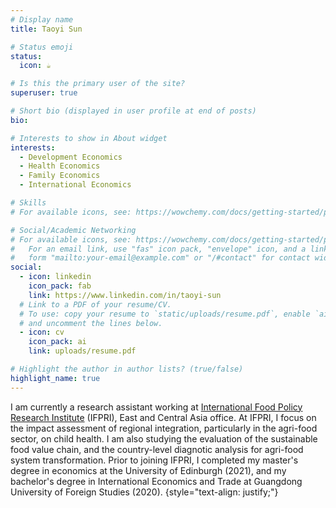 ```yaml
---
# Display name
title: Taoyi Sun

# Status emoji
status:
  icon: ☕️

# Is this the primary user of the site?
superuser: true

# Short bio (displayed in user profile at end of posts)
bio: 

# Interests to show in About widget
interests:
  - Development Economics
  - Health Economics
  - Family Economics
  - International Economics

# Skills
# For available icons, see: https://wowchemy.com/docs/getting-started/page-builder/#icons

# Social/Academic Networking
# For available icons, see: https://wowchemy.com/docs/getting-started/page-builder/#icons
#   For an email link, use "fas" icon pack, "envelope" icon, and a link in the
#   form "mailto:your-email@example.com" or "/#contact" for contact widget.
social:
  - icon: linkedin
    icon_pack: fab
    link: https://www.linkedin.com/in/taoyi-sun
  # Link to a PDF of your resume/CV.
  # To use: copy your resume to `static/uploads/resume.pdf`, enable `ai` icons in `params.yaml`,
  # and uncomment the lines below.
  - icon: cv
    icon_pack: ai
    link: uploads/resume.pdf

# Highlight the author in author lists? (true/false)
highlight_name: true
---
```


I am currently a research assistant working at [International Food Policy Research Institute](https://www.ifpri.org/) (IFPRI), East and Central Asia office. At IFPRI, I focus on the impact assessment of regional integration, particularly in the agri-food sector, on child health. I am also studying the evaluation of the sustainable food value chain, and the country-level diagnotic analysis for agri-food system transformation. Prior to joining IFPRI, I completed my master's degree in economics at the University of Edinburgh (2021), and my bachelor's degree in International Economics and Trade at Guangdong University of Foreign Studies (2020).
{style="text-align: justify;"}
